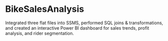 # BikeSalesAnalysis
Integrated three flat files into SSMS, performed SQL joins & 
transformations, and created an interactive Power BI dashboard for sales trends, profit analysis, and rider 
segmentation. 
